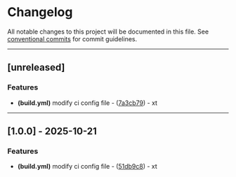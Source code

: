 # Changelog

All notable changes to this project will be documented in this file. See [conventional commits](https://www.conventionalcommits.org/) for commit guidelines.

---
## [unreleased]

### Features

- **(build.yml)** modify ci config file - ([7a3cb79](https://github.com/Anniext/demo/commit/7a3cb79e735bfdfdfdae1c248a903a88aff07c28)) - xt

---
## [1.0.0] - 2025-10-21

### Features

- **(build.yml)** modify ci config file - ([51db9c8](https://github.com/Anniext/demo/commit/51db9c8476d80bcde23d8d780875141a9bc1587f)) - xt


